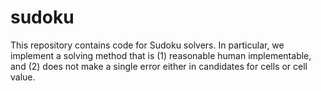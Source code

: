 # sudoku
This repository contains code for Sudoku solvers.
In particular, we implement a solving method that is (1) reasonable human implementable,
and (2) does not make a single error either in candidates for cells or cell value.
